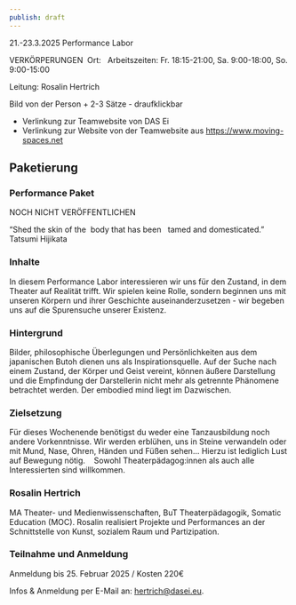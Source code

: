 ```yaml
---
publish: draft
---
```

21.-23.3.2025 Performance Labor  

VERKÖRPERUNGEN  Ort:  
Arbeitszeiten: Fr. 18:15-21:00, Sa. 9:00-18:00, So. 9:00-15:00 

Leitung: Rosalin Hertrich 

Bild von der Person + 2-3 Sätze - draufklickbar
- Verlinkung zur Teamwebsite von DAS Ei 
- Verlinkung zur Website von der Teamwebsite aus https://www.moving-spaces.net

## Paketierung
### Performance Paket



NOCH NICHT VERÖFFENTLICHEN


<!-- PUBLISH-FROM-HERE -->


“Shed the skin of the 
body that has been  
tamed and domesticated.”  
Tatsumi Hijikata 


### Inhalte
In diesem Performance Labor interessieren wir uns für den Zustand, in dem Theater auf Realität trifft. Wir spielen keine Rolle, sondern beginnen uns mit unseren Körpern und ihrer Geschichte auseinanderzusetzen - wir begeben uns auf die Spurensuche unserer Existenz.  

### Hintergrund
Bilder, philosophische Überlegungen und Persönlichkeiten aus dem japanischen Butoh dienen uns als Inspirationsquelle. Auf der Suche nach einem Zustand, der Körper und Geist vereint, können äußere Darstellung und die Empfindung der Darstellerin nicht mehr als getrennte Phänomene betrachtet werden. Der embodied mind liegt im Dazwischen.   

### Zielsetzung 
Für dieses Wochenende benötigst du weder eine Tanzausbildung noch andere Vorkenntnisse. Wir werden erblühen, uns in Steine verwandeln oder mit Mund, Nase, Ohren, Händen und Füßen sehen... Hierzu ist lediglich Lust auf Bewegung nötig.   
Sowohl Theaterpädagog:innen als auch alle Interessierten sind willkommen.

### Rosalin Hertrich
MA Theater- und Medienwissenschaften, BuT Theaterpädagogik, Somatic Education (MOC). Rosalin realisiert Projekte und Performances an der Schnittstelle von Kunst, sozialem Raum und Partizipation. 

### Teilnahme und Anmeldung 

Anmeldung bis 25. Februar 2025 / Kosten 220€ 

Infos & Anmeldung per E-Mail an: [hertrich@dasei.eu](mailto:hertrich@dasei.eu).